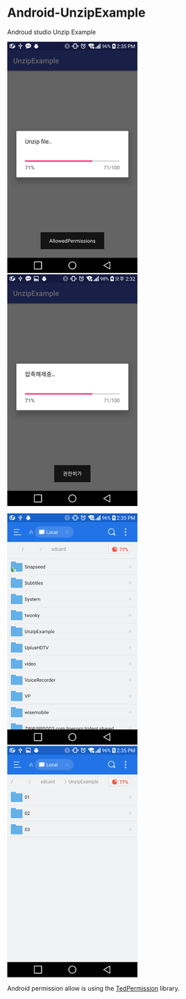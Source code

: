 # Android-UnzipExample

Androud studio Unzip Example 

<p>
<img src="https://github.com/dvqkrdlswhd/Android-UnzipExample/blob/master/Screenshot_2017-07-05-14-35-25.png" width="300"/>
<img src="https://github.com/dvqkrdlswhd/Android-UnzipExample/blob/master/Screenshot_2017-07-05-14-32-12.png" width="300"/>
</p>
<p>
<img src="https://github.com/dvqkrdlswhd/Android-UnzipExample/blob/master/Screenshot_2017-07-05-14-35-53.png" width="300"/>
<img src="https://github.com/dvqkrdlswhd/Android-UnzipExample/blob/master/Screenshot_2017-07-05-14-35-56.png" width="300"/>
</p>



Android permission allow is using the <a href='https://github.com/ParkSangGwon/TedPermission'>TedPermission</a> library. 
